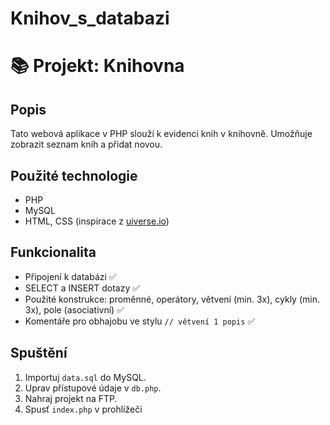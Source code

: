 # Knihov_s_databazi
# 📚 Projekt: Knihovna

## Popis
Tato webová aplikace v PHP slouží k evidenci knih v knihovně. Umožňuje zobrazit seznam knih a přidat novou.

## Použité technologie
- PHP
- MySQL
- HTML, CSS (inspirace z [uiverse.io](https://uiverse.io/))

## Funkcionalita
- Připojení k databázi ✅
- SELECT a INSERT dotazy ✅
- Použité konstrukce: proměnné, operátory, větvení (min. 3x), cykly (min. 3x), pole (asociativní) ✅
- Komentáře pro obhajobu ve stylu `// větvení 1 popis` ✅

## Spuštění
1. Importuj `data.sql` do MySQL.
2. Uprav přístupové údaje v `db.php`.
3. Nahraj projekt na FTP.
4. Spusť `index.php` v prohlížeči

